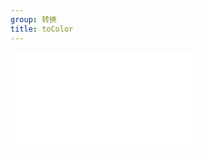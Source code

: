 ```yaml
---
group: 转换
title: toColor
---
```


<code src="./toColor" title="在线演示"></code>

<embed src="../_js_docs/toColor.md"></embed>
